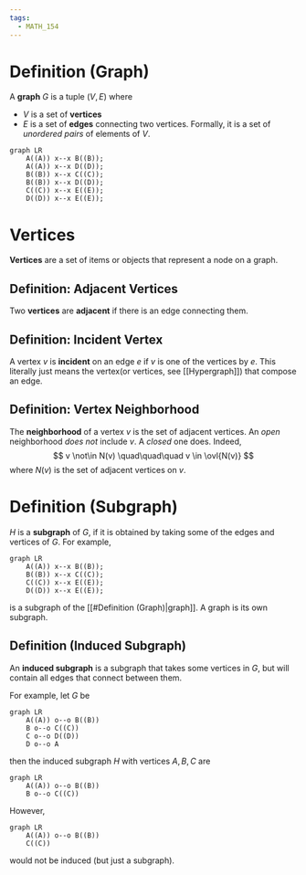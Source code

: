 ```yaml
---
tags:
  - MATH_154
---
```

# Definition (Graph)
A **graph** $G$ is a tuple $(V, E)$ where 
- $V$ is a set of **vertices**
- $E$ is a set of **edges** connecting two vertices. Formally, it is a set of *unordered pairs* of elements of $V$.

```mermaid
graph LR
    A((A)) x--x B((B));
    A((A)) x--x D((D));
    B((B)) x--x C((C));
    B((B)) x--x D((D));
    C((C)) x--x E((E));
    D((D)) x--x E((E));
```


# Vertices
**Vertices** are a set of items or objects that represent a node on a graph. 

## Definition: Adjacent Vertices
Two **vertices** are **adjacent** if there is an edge connecting them. 

## Definition: Incident Vertex
A vertex $v$ is **incident** on an edge $e$ if $v$ is one of the vertices by $e$. This literally just means the vertex(or vertices, see [[Hypergraph]]) that compose an edge. 
## Definition: Vertex Neighborhood
The **neighborhood** of a vertex $v$ is the set of adjacent vertices. An *open* neighborhood *does not* include $v$. A *closed* one does. Indeed, 
$$
v \not\in N(v)
\quad\quad\quad
v \in \ovl{N(v)}
$$
where $N(v)$ is the set of adjacent vertices on $v$. 

# Definition (Subgraph)
$H$ is a **subgraph** of $G$, if it is obtained by taking some of the edges and vertices of $G$. For example,
```mermaid
graph LR
    A((A)) x--x B((B));
    B((B)) x--x C((C));
    C((C)) x--x E((E));
    D((D)) x--x E((E));
```
is a subgraph of the [[#Definition (Graph)|graph]]. A graph is its own subgraph. 

## Definition (Induced Subgraph)
An **induced subgraph** is a subgraph that takes some vertices in $G$, but will contain all edges that connect between them. 

For example, let $G$ be
```mermaid
graph LR
    A((A)) o--o B((B))
    B o--o C((C))
    C o--o D((D))
    D o--o A
```
then the induced subgraph $H$ with vertices $A,B,C$ are
```mermaid
graph LR
    A((A)) o--o B((B))
    B o--o C((C))
```
However, 
```mermaid
graph LR
    A((A)) o--o B((B))
    C((C))
```
would not be induced (but just a subgraph). 